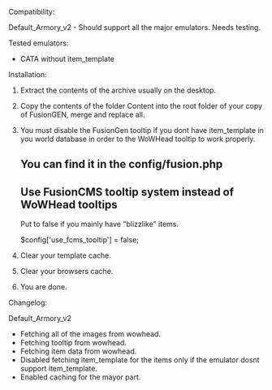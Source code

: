 Compatibility:

Default_Armory_v2 - Should support all the major emulators. Needs testing.

Tested emulators:

- CATA without item_template


Installation:

 1. Extract the contents of the archive usually on the desktop.

 2. Copy the contents of the folder Content into the root folder of your copy of FusionGEN, merge and replace all.

 3. You must disable the FusionGen tooltip if you dont have item_template in you world database in order to the WoWHead tooltip to work properly.

	You can find it in the config/fusion.php
	--------------------------------------------------------------------------
	 Use FusionCMS tooltip system instead of WoWHead tooltips
	--------------------------------------------------------------------------
	
	 Put to false if you mainly have "blizzlike" items.

	$config['use_fcms_tooltip'] = false;

 5. Clear your template cache.
 
 6. Clear your browsers cache.

 7. You are done.

Changelog:

Default_Armory_v2

- Fetching all of the images from wowhead.
- Fetching tooltip from wowhead.
- Fetching item data from wowhead.
- Disabled fetching item_template for the items only if the emulator dosnt support item_template.
- Enabled caching for the mayor part.
